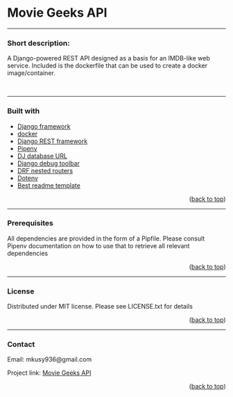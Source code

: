 
<h1> Movie Geeks API</h1>
<hr>
<h3>Short description:</h3>
<p>A Django-powered REST API designed as a basis for an IMDB-like web service. Included is the dockerfile that can be used to create a docker image/container.</p></br>
<hr>
<h3>Built with</h3>
<ul>
  <li>
    <a href="https://www.djangoproject.com/" target="_blank">Django framework</a>
  </li>
  <li>
    <a href="https://www.docker.com/" target="_blank">docker</a>
  </li>
  <li>
    <a href="https://www.django-rest-framework.org/" target="_blank">Django REST framework</a>
  </li>
  <li>
    <a href="https://pipenv.pypa.io/" target="_blank">Pipenv</a>
  </li>
  <li>
    <a href="https://pypi.org/project/dj-database-url/" target="_blank">DJ database URL</a>
  </li>
  <li>
    <a href="https://django-debug-toolbar.readthedocs.io/en/latest/" target="_blank">Django debug toolbar</a>
  </li>
  <li>
    <a href="https://github.com/alanjds/drf-nested-routers" target="_blank">DRF nested routers</a>
  </li>
  <li>
    <a href="https://pypi.org/project/python-dotenv/" target="_blank">Dotenv</a>
  </li>
  <li>
    <a href="https://github.com/othneildrew/Best-README-Template/" target="_blank">Best readme template</a>
  </li>
</ul>
  
<p align="right">(<a href="#top">back to top</a>)</p>
<hr>
  <h3>Prerequisites</h3>
  <p>All dependencies are provided in the form of a Pipfile. Please consult Pipenv documentation on how to use that to retrieve all relevant dependencies</p>
  
<p align="right">(<a href="#top">back to top</a>)</p>
<hr>
  <h3>License</h3>
  <p>Distributed under MIT license. Please see LICENSE.txt for details</h3>
  
<p align="right">(<a href="#top">back to top</a>)</p>
<hr>
  <h3>Contact</h3>
  <p>Email: <a href"mailto:mkusy936@gmail.com">mkusy936@gmail.com</a></p>
  <p>Project link: <a href="https://github.com/maciejKusy/movie_geeks_django">Movie Geeks API</a></p>
  
<p align="right">(<a href="#top">back to top</a>)</p>
